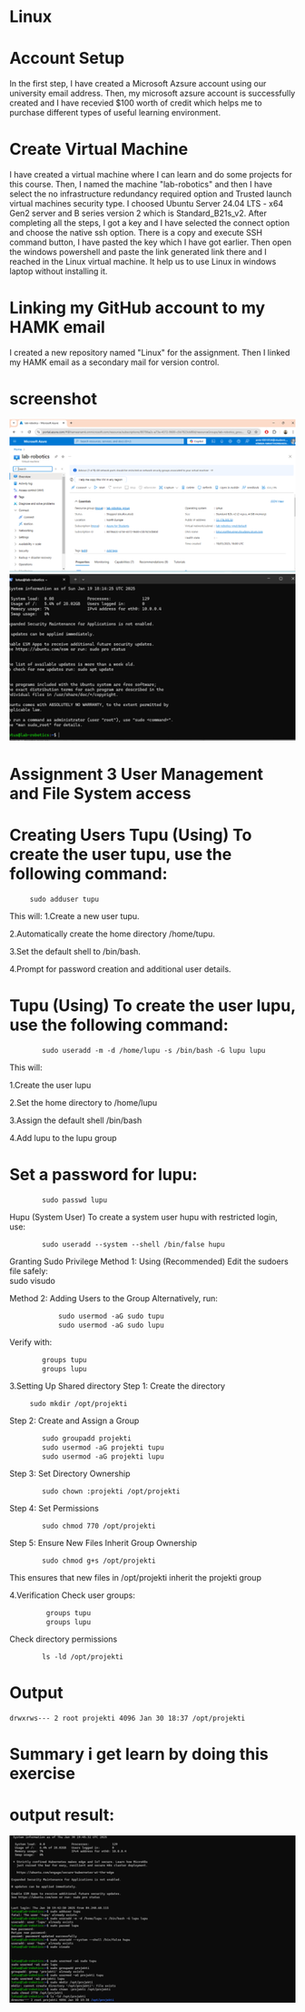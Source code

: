 # Linux
# Account Setup

In the first step, I have created a Microsoft Azsure account using our university email address. Then, my microsoft azsure account is successfully created and I have recevied $100 worth of credit which helps me to purchase different types of useful learning environment.

# Create Virtual Machine
I have created a virtual machine where I can learn and do some projects for this course.
Then, I named the machine "lab-robotics" and then I have select the no infrastructure redundancy required option and Trusted launch virtual machines security type.
I choosed Ubuntu Server 24.04 LTS - x64 Gen2 server and B series version 2 which is Standard_B21s_v2.
After completing all the steps, I got a key and I have selected the connect option and choose the native ssh option.
There is a copy and execute SSH command button, I have pasted the key which I have got earlier.
Then open the windows powershell and paste the link generated link there and I reached in the Linux virtual machine.
It help us to use Linux in windows laptop without installing it.
# Linking my GitHub account to my HAMK email
I created a new repository named "Linux" for the assignment.
Then I linked my HAMK email as a secondary mail for version control.

# screenshot
![alt text](<Screenshot 2025-01-23 005637.png>)
 ![alt text](<Screenshot 2025-01-19 201436.png>)

# Assignment 3 User Management and File System access

# Creating Users Tupu (Using) To create the user tupu, use the following command: 
         sudo adduser tupu

This will:
1.Create a new user tupu.

2.Automatically create the home directory /home/tupu.

3.Set the default shell to /bin/bash.

4.Prompt for password creation and additional user details.

 # Tupu (Using) To create the user lupu, use the following command:

            sudo useradd -m -d /home/lupu -s /bin/bash -G lupu lupu

This will:

1.Create the user lupu

2.Set the home directory to /home/lupu

3.Assign the default shell /bin/bash

4.Add lupu to the lupu group            

# Set a password for lupu:

            sudo passwd lupu


Hupu (System User) To create a system user hupu with restricted login, use:            

            sudo useradd --system --shell /bin/false hupu

Granting Sudo Privilege Method 1: Using (Recommended) Edit the sudoers file safely:  
                sudo visudo  

Method 2: Adding Users to the Group Alternatively, run:

                sudo usermod -aG sudo tupu
                sudo usermod -aG sudo lupu

Verify with:

            groups tupu
            groups lupu

3.Setting Up Shared directory Step 1: Create the directory

         sudo mkdir /opt/projekti

Step 2: Create and Assign a Group

            sudo groupadd projekti
            sudo usermod -aG projekti tupu
            sudo usermod -aG projekti lupu

Step 3: Set Directory Ownership

            sudo chown :projekti /opt/projekti

Step 4: Set Permissions

            sudo chmod 770 /opt/projekti

Step 5: Ensure New Files Inherit Group Ownership

            sudo chmod g+s /opt/projekti

This ensures that new files in /opt/projekti inherit the projekti group

4.Verification Check user groups:

             groups tupu
             groups lupu

Check directory permissions

            ls -ld /opt/projekti




# Output
    drwxrws--- 2 root projekti 4096 Jan 30 18:37 /opt/projekti


# Summary i get learn by doing this exercise




# output result:

![alt text](<lotus linux assisgnment 3.png>)


